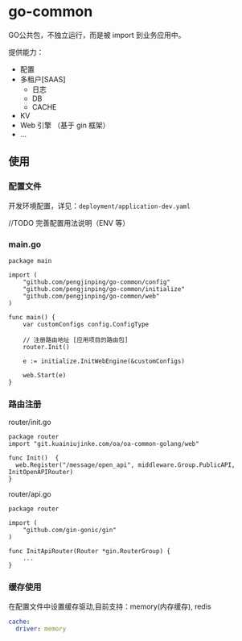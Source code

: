 # go-common

GO公共包，不独立运行，而是被 import 到业务应用中。

提供能力：
- 配置
- 多租户[SAAS]
  - 日志
  - DB
  - CACHE
- KV
- Web 引擎 （基于 gin 框架）
- ...

## 使用
### 配置文件
开发环境配置，详见：`deployment/application-dev.yaml`

//TODO 完善配置用法说明（ENV 等）

### main.go
```golang
package main

import (
	"github.com/pengjinping/go-common/config"
	"github.com/pengjinping/go-common/initialize"
	"github.com/pengjinping/go-common/web"
)

func main() {
	var customConfigs config.ConfigType
	
	// 注册路由地址 [应用项目的路由包]
	router.Init()
	
	e := initialize.InitWebEngine(&customConfigs)

	web.Start(e)
}
```

### 路由注册
router/init.go
```golang
package router
import "git.kuainiujinke.com/oa/oa-common-golang/web"

func Init()  {
  web.Register("/message/open_api", middleware.Group.PublicAPI, InitOpenAPIRouter)
}
```

router/api.go
```golang
package router

import (
	"github.com/gin-gonic/gin"
)

func InitApiRouter(Router *gin.RouterGroup) {
	...
}
```

### 缓存使用
在配置文件中设置缓存驱动,目前支持：memory(内存缓存), redis
```yaml
cache:
  driver: memory
```
